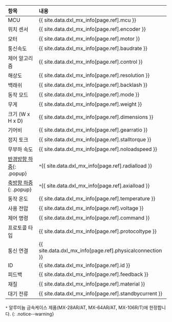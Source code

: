 
| 항목                      | 내용                                                     |
|:--------------------------|:---------------------------------------------------------|
| MCU                       | {{ site.data.dxl_mx_info[page.ref].mcu }}                |
| 위치 센서                 | {{ site.data.dxl_mx_info[page.ref].encoder }}            |
| 모터                      | {{ site.data.dxl_mx_info[page.ref].motor }}              |
| 통신속도                  | {{ site.data.dxl_mx_info[page.ref].baudrate }}           |
| 제어 알고리즘             | {{ site.data.dxl_mx_info[page.ref].control }}            |
| 해상도                    | {{ site.data.dxl_mx_info[page.ref].resolution }}         |
| 백래쉬                    | {{ site.data.dxl_mx_info[page.ref].backlash }}           |
| 동작 모드                 | {{ site.data.dxl_mx_info[page.ref].mode }}               |
| 무게                      | {{ site.data.dxl_mx_info[page.ref].weight }}             |
| 크기 (W x H x D)          | {{ site.data.dxl_mx_info[page.ref].dimensions }}         |
| 기어비                    | {{ site.data.dxl_mx_info[page.ref].gearratio }}          |
| 정지 토크                 | {{ site.data.dxl_mx_info[page.ref].stalltorque }}        |
| 무부하 속도               | {{ site.data.dxl_mx_info[page.ref].noloadspeed }}        |
| [반경방향 하중]{: .popup} | `*`{{ site.data.dxl_mx_info[page.ref].radialload }}      |
| [축방향 하중]{: .popup}   | `*`{{ site.data.dxl_mx_info[page.ref].axialload }}       |
| 동작 온도                 | {{ site.data.dxl_mx_info[page.ref].temperature }}        |
| 사용 전압                 | {{ site.data.dxl_mx_info[page.ref].voltage }}            |
| 제어 명령                 | {{ site.data.dxl_mx_info[page.ref].command }}            |
| 프로토콜 타입             | {{ site.data.dxl_mx_info[page.ref].protocoltype }}       |
| 통신 연결                 | {{ site.data.dxl_mx_info[page.ref].physicalconnection }} |
| ID                        | {{ site.data.dxl_mx_info[page.ref].id }}                 |
| 피드백                    | {{ site.data.dxl_mx_info[page.ref].feedback }}           |
| 재질                      | {{ site.data.dxl_mx_info[page.ref].material }}           |
| 대기 전류                 | {{ site.data.dxl_mx_info[page.ref].standbycurrent }}     |

`*` 알루미늄 금속케이스 제품(MX-28AR/AT, MX-64AR/AT, MX-106R/T)에 한정합니다.
{: .notice--warning}

[반경방향 하중]: /docs/kr/popup/axial_radial/
[축방향 하중]: /docs/kr/popup/axial_radial/
